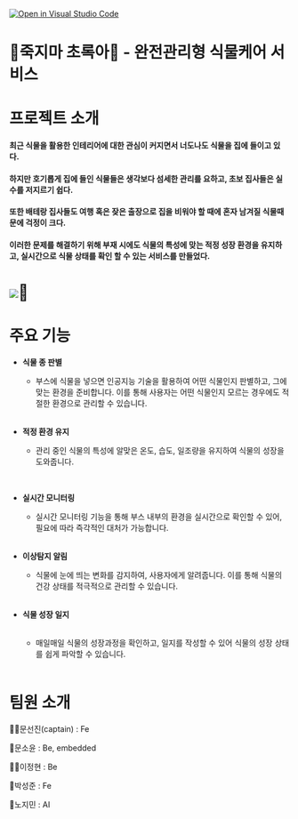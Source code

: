 [![Open in Visual Studio Code](https://classroom.github.com/assets/open-in-vscode-c66648af7eb3fe8bc4f294546bfd86ef473780cde1dea487d3c4ff354943c9ae.svg)](https://classroom.github.com/online_ide?assignment_repo_id=10029769&assignment_repo_type=AssignmentRepo)

# 🌿죽지마 초록아🌿 - 완전관리형 식물케어 서비스

# 프로젝트 소개
  
  #### 최근 식물을 활용한 인테리어에 대한 관심이 커지면서 너도나도 식물을 집에 들이고 있다. </br>
  #### 하지만 호기롭게 집에 들인 식물들은 생각보다 섬세한 관리를 요하고, 초보 집사들은 실수를 저지르기 쉽다. </br>
  #### 또한 배테랑 집사들도 여행 혹은 잦은 출장으로 집을 비워야 할 때에 혼자 남겨질 식물때문에 걱정이 크다. </br>
  #### 이러한 문제를 해결하기 위해 부재 시에도 식물의 특성에 맞는 적정 성장 환경을 유지하고, 실시간으로 식물 상태를 확인 할 수 있는 서비스를 만들었다. 


# <img src="https://ibb.co/4NJyFCd" >🌳


# 주요 기능

  - **식물 종 판별** 
    </br>

    - 부스에 식물을 넣으면 인공지능 기술을 활용하여 어떤 식물인지 판별하고, 그에 맞는 환경을 준비합니다. 이를 통해 사용자는 어떤 식물인지 모르는 경우에도 적절한 환경으로 관리할 수 있습니다.
    </br>
  
  - **적정 환경 유지**
    </br>

    - 관리 중인 식물의 특성에 알맞은 온도, 습도, 일조량을 유지하여 식물의 성장을 도와줍니다.
  </br>
  
  - **실시간 모니터링**
    </br>
    
    - 실시간 모니터링 기능을 통해 부스 내부의 환경을 실시간으로 확인할 수 있어, 필요에 따라 즉각적인 대처가 가능합니다.
    </br>
  
  - **이상탐지 알림** 
    </br>
  
    - 식물에 눈에 띄는 변화를 감지하여, 사용자에게 알려줍니다. 이를 통해 식물의 건강 상태를 적극적으로 관리할 수 있습니다.
    </br>
  
  - **식물 성장 일지**    
    </br>

    - 매일매일 식물의 성장과정을 확인하고, 일지를 작성할 수 있어 식물의 성장 상태를 쉽게 파악할 수 있습니다.
    </br>


# 팀원 소개
  
  👩‍✈️문선진(captain) : Fe
  
  🧟문소윤 : Be, embedded
    </br>

  🧚‍♀️이정현 : Be
    </br>

  👼박성준 : Fe
    </br>

  🤖노지민 : AI
  
